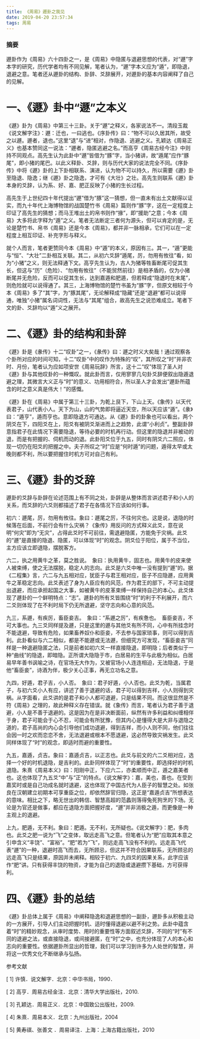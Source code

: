 ```yaml
---
title: 《周易》遯卦之我见
date: 2019-04-20 23:57:34
tags: 周易
---
```


### 摘要

遯卦作为《周易》六十四卦之一，是《周易》中隐匿与退避思想的代表，对“遯”字本字的研究，历代学者均有不同见解，笔者认为，“遯”字本义应为“遁”，即隐退，退避之意。笔者还从遯卦的结构、卦辞、爻辞展开，对遯卦的基本内容阐释了自己的见解。

# 一、《遯》卦中“遯”之本义

《遯》卦为《周易》中第三十三卦。关于“遯”之释义，各家说法不一。清段玉裁《说文解字注》：遯：迁也，一曰逃也。《序卦传》曰：“物不可以久居其所，故受之以遯。遯者，退也。”这里“退”与“进”相对，作隐退、逃避之义。孔颖达《周易正义》也基本赞同这一说法：“遯者，隐匿逃避之名。”而高亨《周易古经今注》中则持不同观点。高先生认为此卦中“遯”皆借为“豚”字，当小猪讲，故“遁尾”应作“豚尾”，即小猪的尾巴。以此义释卦、爻辞，则与历代大家的说法完全不同。《序卦传》中将《遯》卦的上下卦相联系、演进，认为物不可以持久，所以需要《遯》卦至隐退、隐逸；继《遯》卦之隐逸，才可有《大壮》之壮。高先生则联系《遯》卦本身的爻辞，认为系、好、嘉、肥正反映了小猪的生长过程。

高先生于上世纪四十年代提出“遯”借为“豚”这一猜想，但一直未有出土文献得以证实，而九十年代上海博物馆的战国楚竹书《周易》篇则作“豚”字，这在一定程度上印证了高先生的猜想；而马王堆出土的帛书则作“掾”，即“援助”之意；今本《周易》大多将此字释为“遁”之义。笔者无法断定三者何为源头，但可以肯定的是，无论是楚竹书、帛书《周易》还是今本《周易》，都并非一脉相承，它们可以在一定程度上相互印证、补充字形与释义。

就个人而言，笔者更赞同今本《周易》中“遁”的本义，原因有三。其一，“遁”更能与“恒”、“大壮”二卦相互关联。其二，从初六爻辞“遁尾，厉，勿用有攸往”看，如为“小猪”之义，则无法释通下文。高亨先生认为，古人为猪等牲畜断尾可促其生长，但这与“历”（危险）、“勿用有攸往”（不能贸然前往）是相矛盾的，仅为小猪断尾并无危险，反而可以促其生长，达到嘉遁和肥遁，但若释成“隐退时在末尾”，则危险就可以说得通了。其三，上海博物馆的楚竹书虽为“豚”字，但原文相较于今本《周易》多了“其”字，为“豚其尾”，无论解释成“隐藏”还是“退避”都可以说得通，唯独“小猪”属名词词性，无法与“其尾”组合，故高先生之说恐难成立。笔者下文的卦、爻辞均以“遁”义之展开。

# 二、《遯》卦的结构和卦辞

《遯》卦是《彖传》十二“叹卦”之一，《彖传》曰：遯之时义大矣哉！通过观察各个卦所对应的时间可知，十二“叹卦”中的叹作为特殊的“叹”，其所叹之“时”并非农时、月份，笔者认为应如项安世《周易玩辞》所言，这十二“叹”体现了圣人对《遯》卦与其他叹卦的一种慨叹。就此卦而言，仅用寥寥几句卦爻辞便叙出隐遁退避之理，其微言大义正与“时”的意义、功用相符合，所以圣人才会发出“遯卦所蕴含的时之意义真是伟大！”的感慨。

《遯》卦在《周易》中属于第三十三卦，为乾上艮下，下山上天。《象传》以天代表君子，山代表小人。天下为山，山的气势即将逼近天空，所以天应该“遁”。《彖》曰：“遁亨”，遁而亨也。意即隐退方可通达。从《遯》卦的卦象也可以看出，两个阴爻在下，四阳爻在上，阳爻有被阴爻渐进而上之趋势，此谓“小利贞”。整副卦辞意指君子在此情况下需要隐退，等待必要的时机再行动。但这里的隐退并非被动的退，而是有把握的、伺机而动的退。此卦阳爻位于九五，同时有阴爻六二照应，体现一切仍在阳爻的把握之中。夫子所叹之“时”应是“何时遁”的问题，遁得太早或太晚则都不利，所以要把握住时机方可对自己有利。

# 三、《遯》卦的爻辞

遯卦的爻辞与卦辞在论述范围上有不同之处，卦辞是从整体而言讲述君子和小人的关系，而爻辞的六爻则都描述了君子在各情况下应该如何行事。

初六：遯尾，厉，勿用有攸往。象曰：遯尾之厉，不往何灾也。这是说，退隐的时候落在后面，不前行会有什么灾祸？《象传》用反问的方式释义此爻，意在说明“何灾”即为“无灾”，占得此爻时不可前往，需退避隐匿，方能免于灾祸。此爻的“遯”是直接的隐退、隐匿，可以体现“时”的观念。阴爻位于阳位，属于不当位，主方应该立即退隐，摆脱客方。

六二，执之用黄牛之革，莫之胜说。 象曰：执用黄牛，固志也。用黄牛的皮来使人被束缚，使之无法摆脱，稳定人的志向。此爻是六爻中唯一没有提到“遯”的。据《二程集》言，六二与九五相对应，犹臣子与君王相对应，臣子不应隐遯，应用黄牛之革稳定志向。此爻表述了身为人臣应有的风范，作为君王的部下，不可主动提出退避，而应承担起国之大事，如被黄牛的皮革束缚一样保持自己的本心。此爻体现了遯卦的一个鲜明特点：“志”。遯卦的所有爻皆围绕“时”的利于不利展开，而六二爻则体现了在不利时局下仍无所退避，坚守志向和心意的风范。

九三，系遯，有疾厉，畜臣妾吉。 象曰：“系遯之厉”，有疾惫也。 畜臣妾吉，不可大事也。九三爻同样提及遯，只是这里的遯与其他爻有所不同，心中有所挂念时不能退避，导致有危险，如果畜养奴仆和臣妾，不去参与国家琐事，则可以得到吉利。此卦看似与六二相似，都是不能遯或无法遯，但细究方可发现，“畜臣妾吉”同样是一种退避隐匿之法，只是前者如初六爻一样直接隐退，即明隐；后者类似于一种“曲线”的隐退，即暗隐。正所谓大隐隐于市，白居易的生平与此极为相似。白居易早年善书讽喻之诗，在官场无大作为，又被官场小人连连相迫，无法隐退，于是他“畜臣妾”，诗酒为伴，极少关心正事，再无立功名之意。

九四，好遁，君子吉，小人否。 象曰：君子好遁，小人否也。此爻为乾，当属君子，与初六爻小人有应，讲述了善于退避的话，君子可以得到吉祥，小人则得到灾祸。从字面看，此爻讲的是君子和小人都可退避，只是结果不同。而这很显然是不符《周易》之理的，故此种释义存在错误。就《象传》而言，笔者认为君子善于退避，小人是不善于退避的。这是因为在是非决断面前，纵然有许多利益和纠缠相伴于身，君子可能会于心不忍，可能会有所犹豫，但其内心是懂得大是大非与退隐之道的，君子高尚的内心会引导他们成功退避，得到吉祥，而小人则不同，他们往往会因一时之欢而恋恋不舍，无法退避或根本不愿退避，这必然导致灾祸发生。此爻同样体现了“时”的观念，即适时而避的重要性。

九五，嘉遁，贞吉。象曰：嘉遁贞吉，以正志也。此爻与前文的六二爻相对应，选择一个好的时机退隐，是吉利的。此卦同样体现了“时”的重要性，即选择好的时机退隐。朱熹《周易本义》曰：阳刚中正，下应六二，亦柔顺而中正，遁之嘉美者也。这也体现了九五爻“中”与“正”的特点。《说文解字》：嘉，美也，善也。在受到嘉奖时或是自己功成名就时退避，这也体现了中国古代为人臣子的智慧之处。如张良在汉朝建立初期本可享重臣之位，却依然辞官归隐，这正是“嘉遁贞吉”所想表达的意味。相比之下，略无世出的韩信、智慧高超的范蠡则落得兔死狗烹的下场。无论是为官还是做事，都应在退隐方面把握好度，“遯”并非消极之遁，而更像是一种主观上的退避。

上九，肥遁，无不利。象曰：肥遁。无不利，无所疑也。《说文解字》：肥，多肉也。此爻之肥一说为“飞”之变体，取远走高飞之意。但笔者认为“肥”应取其本意之引申含义“丰饶”、“富裕”。“肥”若为“飞”，则远走高飞没有不利的。远走高飞代表“遯”的一种，退避时高飞而去，无所顾忌，但这并不符合因果联系，无所顾忌的远走高飞只是结果，原因并未阐释。相较于初六、九四爻的因果关系，此字应该作“肥”讲。只有获得丰饶的物资，才能为自己的退隐或退避攒下基础，方可获得利。

# 四、《遯》卦的总结

《遯》卦总体上属于《周易》中阐释隐逸和退避思想的一副卦，遯卦多从积极主动的一方展开，引导人们主动把握时机、适时懂得退避以避不利之势。此卦中蕴含着“时”的精妙观念，从审时度势、用时的重要性等方面叙述爻辞，不同的“时”有不同的退避之法，或直接隐退，或间接避匿，在“时”之中，也充分体现了人的本心和志向的重要性。依据遯卦所显出的哲理，我们可以学习到许多为人处世的智慧，并将这一优秀文化不断继承与弘扬。

 

参考文献

[ 1] 许慎．说文解字．北京：中华书局，1990．

[ 2] 高亨．周易古经金注．北京：清华大学出版社，2010.

[ 3] 孔颖达．周易正义．北京：中国致公出版社，2009.

[ 4] 朱熹．周易本义．北京：九州出版社，2004

[ 5] 黄寿祺、张善文 ．周易译注．上海：上海古籍出版社，2010